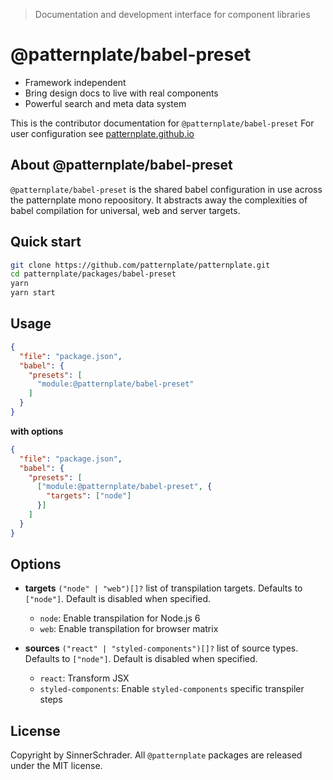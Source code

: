 > Documentation and development interface for component libraries

# @patternplate/babel-preset

* Framework independent
* Bring design docs to live with real components
* Powerful search and meta data system

This is the contributor documentation for `@patternplate/babel-preset`
For user configuration see [patternplate.github.io](https://patternplate.github.io)


## About @patternplate/babel-preset

`@patternplate/babel-preset` is the shared babel configuration in use
across the patternplate mono repoository. It abstracts away the complexities of babel compilation for universal, web and server targets.

## Quick start

```sh
git clone https://github.com/patternplate/patternplate.git
cd patternplate/packages/babel-preset
yarn
yarn start
```

## Usage

```json
{
  "file": "package.json",
  "babel": {
    "presets": [
      "module:@patternplate/babel-preset"
    ]
  }
}
```

**with options**
```json
{
  "file": "package.json",
  "babel": {
    "presets": [
      ["module:@patternplate/babel-preset", {
        "targets": ["node"]
      }]
    ]
  }
}
```

## Options

* **targets** `("node" | "web")[]?` list of transpilation targets. Defaults to `["node"]`. Default is 
disabled when specified. 
  * `node`: Enable transpilation for Node.js 6
  * `web`: Enable transpilation for browser matrix

* **sources** `("react" | "styled-components")[]?` list of source types. Defaults to `["node"]`. Default is 
disabled when specified.
  * `react`: Transform JSX
  * `styled-components`: Enable `styled-components` specific transpiler steps

## License

Copyright by SinnerSchrader. All `@patternplate` packages are released under the MIT license.

